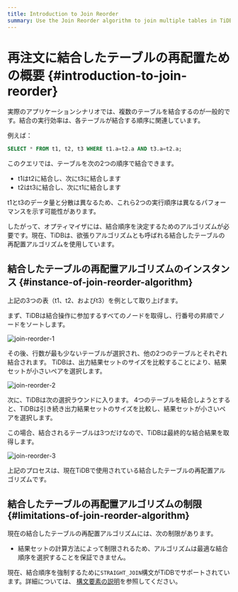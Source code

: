 ```yaml
---
title: Introduction to Join Reorder
summary: Use the Join Reorder algorithm to join multiple tables in TiDB.
---
```


# 再注文に結合したテーブルの再配置ための概要 {#introduction-to-join-reorder}

実際のアプリケーションシナリオでは、複数のテーブルを結合するのが一般的です。結合の実行効率は、各テーブルが結合する順序に関連しています。

例えば：


```sql
SELECT * FROM t1, t2, t3 WHERE t1.a=t2.a AND t3.a=t2.a;
```

このクエリでは、テーブルを次の2つの順序で結合できます。

-   t1はt2に結合し、次にt3に結合します
-   t2はt3に結合し、次にt1に結合します

t1とt3のデータ量と分散は異なるため、これら2つの実行順序は異なるパフォーマンスを示す可能性があります。

したがって、オプティマイザには、結合順序を決定するためのアルゴリズムが必要です。現在、TiDBは、欲張りアルゴリズムとも呼ばれる結合したテーブルの再配置アルゴリズムを使用しています。

## 結合したテーブルの再配置アルゴリズムのインスタンス {#instance-of-join-reorder-algorithm}

上記の3つの表（t1、t2、およびt3）を例として取り上げます。

まず、TiDBは結合操作に参加するすべてのノードを取得し、行番号の昇順でノードをソートします。

![join-reorder-1](https://download.pingcap.com/images/docs/join-reorder-1.png)

その後、行数が最も少ないテーブルが選択され、他の2つのテーブルとそれぞれ結合されます。 TiDBは、出力結果セットのサイズを比較することにより、結果セットが小さいペアを選択します。

![join-reorder-2](https://download.pingcap.com/images/docs/join-reorder-2.png)

次に、TiDBは次の選択ラウンドに入ります。 4つのテーブルを結合しようとすると、TiDBは引き続き出力結果セットのサイズを比較し、結果セットが小さいペアを選択します。

この場合、結合されるテーブルは3つだけなので、TiDBは最終的な結合結果を取得します。

![join-reorder-3](https://download.pingcap.com/images/docs/join-reorder-3.png)

上記のプロセスは、現在TiDBで使用されている結合したテーブルの再配置アルゴリズムです。

## 結合したテーブルの再配置アルゴリズムの制限 {#limitations-of-join-reorder-algorithm}

現在の結合したテーブルの再配置アルゴリズムには、次の制限があります。

-   結果セットの計算方法によって制限されるため、アルゴリズムは最適な結合順序を選択することを保証できません。

現在、結合順序を強制するために`STRAIGHT_JOIN`構文がTiDBでサポートされています。詳細については、 [構文要素の説明](/sql-statements/sql-statement-select.md#description-of-the-syntax-elements)を参照してください。

